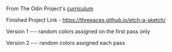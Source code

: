From The Odin Project's [curriculum](https://www.theodinproject.com/courses/web-development-101/lessons/etch-a-sketch-project)

Finished Project Link - https://threeaces.github.io/etch-a-sketch/

Version 1 --- random colors assigned on the first pass only

Version 2 --- random colors assigned each pass
